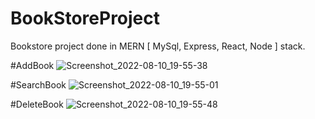 # BookStoreProject
Bookstore project done in MERN [ MySql, Express, React, Node ] stack. 

#AddBook
![Screenshot_2022-08-10_19-55-38](https://user-images.githubusercontent.com/105359768/183938502-034e4ac5-11ac-43e9-aca9-00478c157ac5.png)

#SearchBook
![Screenshot_2022-08-10_19-55-01](https://user-images.githubusercontent.com/105359768/183938622-1c84988d-f8d8-4b36-a1cf-a246b7deabc3.png)

#DeleteBook
![Screenshot_2022-08-10_19-55-48](https://user-images.githubusercontent.com/105359768/183938691-2cf3b94f-fd7c-4e16-9be7-3a922f9ef372.png)
